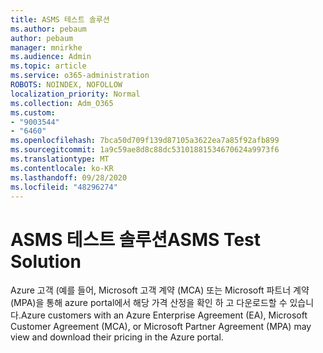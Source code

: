 ```yaml
---
title: ASMS 테스트 솔루션
ms.author: pebaum
author: pebaum
manager: mnirkhe
ms.audience: Admin
ms.topic: article
ms.service: o365-administration
ROBOTS: NOINDEX, NOFOLLOW
localization_priority: Normal
ms.collection: Adm_O365
ms.custom:
- "9003544"
- "6460"
ms.openlocfilehash: 7bca50d709f139d87105a3622ea7a85f92afb899
ms.sourcegitcommit: 1a9c59ae8d8c88dc53101881534670624a9973f6
ms.translationtype: MT
ms.contentlocale: ko-KR
ms.lasthandoff: 09/28/2020
ms.locfileid: "48296274"
---
```

# <a name="asms-test-solution"></a><span data-ttu-id="935ea-102">ASMS 테스트 솔루션</span><span class="sxs-lookup"><span data-stu-id="935ea-102">ASMS Test Solution</span></span>

<span data-ttu-id="935ea-103">Azure 고객 (예를 들어, Microsoft 고객 계약 (MCA) 또는 Microsoft 파트너 계약 (MPA)을 통해 azure portal에서 해당 가격 산정을 확인 하 고 다운로드할 수 있습니다.</span><span class="sxs-lookup"><span data-stu-id="935ea-103">Azure customers with an Azure Enterprise Agreement (EA), Microsoft Customer Agreement (MCA), or Microsoft Partner Agreement (MPA) may view and download their pricing in the Azure portal.</span></span>
